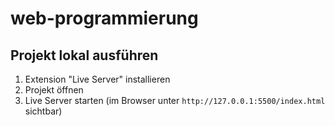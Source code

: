 # web-programmierung

## Projekt lokal ausführen
1. Extension "Live Server" installieren
2. Projekt öffnen
3. Live Server starten (im Browser unter `http://127.0.0.1:5500/index.html` sichtbar)